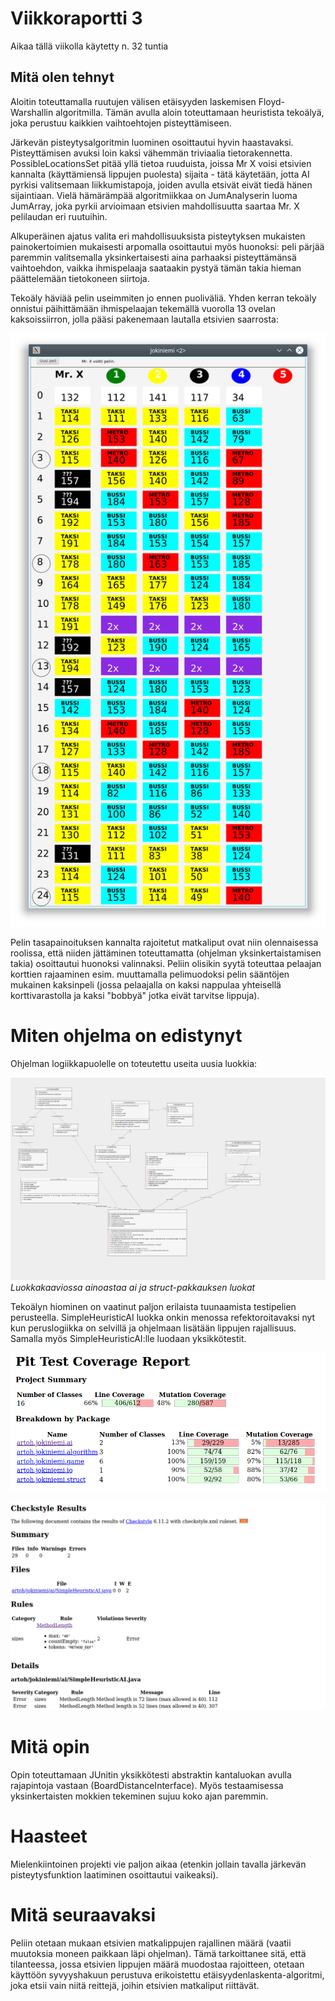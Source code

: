 # Viikkoraportti 3

Aikaa tällä viikolla käytetty n. 32 tuntia 

## Mitä olen tehnyt

Aloitin toteuttamalla ruutujen välisen etäisyyden laskemisen Floyd-Warshallin algoritmilla. Tämän avulla aloin toteuttamaan heuristista tekoälyä, joka perustuu kaikkien vaihtoehtojen pisteyttämiseen.

Järkevän pisteytysalgoritmin luominen osoittautui hyvin haastavaksi. Pisteyttämisen avuksi loin kaksi vähemmän triviaalia tietorakennetta. PossibleLocationsSet pitää yllä tietoa ruuduista, joissa Mr X voisi etsivien kannalta (käyttämiensä lippujen puolesta) sijaita - tätä käytetään, jotta AI pyrkisi valitsemaan liikkumistapoja, joiden avulla etsivät eivät tiedä hänen sijaintiaan. Vielä hämärämpää algoritmiikkaa on JumAnalyserin luoma JumArray, joka pyrkii arvioimaan etsivien mahdollisuutta saartaa Mr. X pelilaudan eri ruutuihin.

Alkuperäinen ajatus valita eri mahdollisuuksista pisteytyksen mukaisten painokertoimien mukaisesti arpomalla osoittautui myös huonoksi: peli pärjää paremmin valitsemalla yksinkertaisesti aina parhaaksi pisteyttämänsä vaihtoehdon, vaikka ihmispelaaja saataakin pystyä tämän takia hieman päättelemään tietokoneen siirtoja.

Tekoäly häviää pelin useimmiten jo ennen puoliväliä. Yhden kerran tekoäly onnistui päihittämään ihmispelaajan tekemällä vuorolla 13 ovelan kaksoissiirron, jolla pääsi pakenemaan lautalla etsivien saarrosta:

![Tietokone voitti!](mrxvoitti.png)

Pelin tasapainoituksen kannalta rajoitetut matkaliput ovat niin olennaisessa roolissa, että niiden jättäminen toteuttamatta (ohjelman yksinkertaistamisen takia) osoittautui huonoksi valinnaksi. Peliin olisikin syytä toteuttaa pelaajan korttien rajaaminen esim. muuttamalla pelimuodoksi pelin sääntöjen mukainen kaksinpeli (jossa pelaajalla on kaksi nappulaa yhteisellä korttivarastolla ja kaksi "bobbyä" jotka eivät tarvitse lippuja).

# Miten ohjelma on edistynyt

Ohjelman logiikkapuolelle on toteutettu useita uusia luokkia:

![Osittainen luokkakaavio](uml3.png)
*Luokkakaaviossa ainoastaa ai ja struct-pakkauksen luokat*

Tekoälyn hiominen on vaatinut paljon erilaista tuunaamista testipelien perusteella. SimpleHeuristicAI luokka onkin menossa refektoroitavaksi nyt kun peruslogiikka on selvillä ja ohjelmaan lisätään lippujen rajallisuus. Samalla myös SimpleHeuristicAI:lle luodaan yksikkötestit.

![Testikattavuus](pit.png)

![Checkstyle](checkstyle.png)

# Mitä opin
Opin toteuttamaan JUnitin yksikkötesti abstraktin kantaluokan avulla rajapintoja vastaan (BoardDistanceInterface). Myös testaamisessa yksinkertaisten mokkien tekeminen sujuu koko ajan paremmin.

# Haasteet
Mielenkiintoinen projekti vie paljon aikaa (etenkin jollain tavalla järkevän pisteytysfunktion laatiminen osoittautui vaikeaksi).

# Mitä seuraavaksi
Peliin otetaan mukaan etsivien matkalippujen rajallinen määrä (vaatii muutoksia moneen paikkaan läpi ohjelman). Tämä tarkoittanee sitä, että tilanteessa, jossa etsivien lippujen määrä muodostaa rajoitteen, otetaan käyttöön syvyyshakuun perustuva erikoistettu etäisyydenlaskenta-algoritmi, joka etsii vain niitä reittejä, joihin etsivien matkaliput riittävät.
